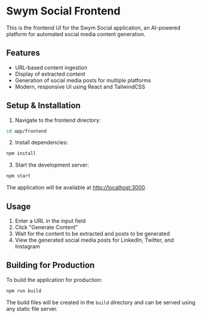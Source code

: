 # Swym Social Frontend

This is the frontend UI for the Swym Social application, an AI-powered platform for automated social media content generation.

## Features

- URL-based content ingestion
- Display of extracted content
- Generation of social media posts for multiple platforms
- Modern, responsive UI using React and TailwindCSS

## Setup & Installation

1. Navigate to the frontend directory:

```bash
cd app/frontend
```

2. Install dependencies:

```bash
npm install
```

3. Start the development server:

```bash
npm start
```

The application will be available at [http://localhost:3000](http://localhost:3000).

## Usage

1. Enter a URL in the input field
2. Click "Generate Content"
3. Wait for the content to be extracted and posts to be generated
4. View the generated social media posts for LinkedIn, Twitter, and Instagram

## Building for Production

To build the application for production:

```bash
npm run build
```

The build files will be created in the `build` directory and can be served using any static file server. 